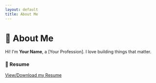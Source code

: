 ```yaml
---
layout: default
title: About Me
---
```


# 👋 About Me

Hi! I'm **Your Name**, a [Your Profession]. I love building things that matter.

### 📄 Resume

[View/Download my Resume](assets/resume.pdf)
